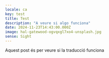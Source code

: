 ```yaml
---
locale: ca
key: test
title: Test
description: "A veure si algo funciona"
date: 2024-11-23T14:43:00.000Z
image: hal-gatewood-ogvqxgl7xo4-unsplash.jpg
sense: Sight
---
```

Aquest post és per veure si la traducció funciona

